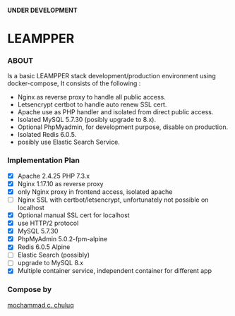**UNDER DEVELOPMENT**

# LEAMPPER 

### ABOUT

Is a basic LEAMPPER stack development/production environment using docker-compose, It consists of the following : 
- Nginx as reverse proxy to handle all public access.
- Letsencrypt certbot to handle auto renew SSL cert. 
- Apache use as PHP handler and isolated from direct public access. 
- Isolated MySQL 5.7.30 (posibly upgrade to 8.x).
- Optional PhpMyadmin, for development purpose, disable on production. 
- Isolated Redis 6.0.5. 
- posibly use Elastic Search Service.


### Implementation Plan
- [x] Apache 2.4.25 PHP 7.3.x
- [x] Nginx 1.17.10 as reverse proxy
- [x] only Nginx proxy in frontend access, isolated apache 
- [ ] Nginx SSL with certbot/letsencrypt, unfortunately not possible on localhost
- [x] Optional manual SSL cert for localhost
- [x] use HTTP/2 protocol
- [x] MySQL 5.7.30
- [x] PhpMyAdmin 5.0.2-fpm-alpine
- [x] Redis 6.0.5 Alpine
- [ ] Elastic Search (possibly)
- [ ] upgrade to MySQL 8.x
- [x] Multiple container service, independent container for different app

### Compose by

[mochammad c. chuluq](https://github.com/mchuluq)
